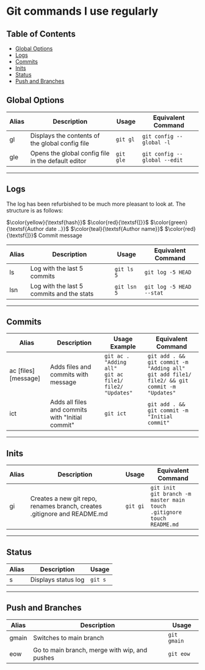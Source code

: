 # Git commands I use regularly

## Table of Contents

- [Global Options](#global-options)
- [Logs](#logs)
- [Commits](#commits)
- [Inits](#inits)
- [Status](#status)
- [Push and Branches](#push-and-branches)

## Global Options

| Alias | Description                                              | Usage           | Equivalent Command                |
|-------|---------------------------------------------------------|-----------------|-----------------------------------|
| gl    | Displays the contents of the global config file          | `git gl`        | `git config --global -l`          |
| gle   | Opens the global config file in the default editor       | `git gle`       | `git config --global --edit`      |

---

## Logs

The log has been refurbished to be much more pleasant to look at. The structure is as follows:

$\color{yellow}{\textsf{hash}}$
$\color{red}{\textsf{[}}$
$\color{green}{\textsf{Author date ..}}$
$\color{teal}{\textsf{Author name}}$
$\color{red}{\textsf{]}}$
Commit message

| Alias | Description                                 | Usage         | Equivalent Command           |
|-------|---------------------------------------------|---------------|------------------------------|
| ls    | Log with the last 5 commits                 | `git ls 5`    | `git log -5 HEAD`            |
| lsn   | Log with the last 5 commits and the stats   | `git lsn 5`   | `git log -5 HEAD --stat`     |

---

## Commits

| Alias | Description                                         | Usage Example                                               | Equivalent Command                                             |
|-------|-----------------------------------------------------|-------------------------------------------------------------|---------------------------------------------------------------|
| ac [files] [message]   | Adds files and commits with message                 | `git ac . "Adding all"`<br>`git ac file1/ file2/ "Updates"` | `git add . && git commit -m "Adding all"`<br>`git add file1/ file2/ && git commit -m "Updates"` |
| ict   | Adds all files and commits with "Initial commit"    | `git ict`                                                   | `git add . && git commit -m "Initial commit"`                 |

---

## Inits

| Alias | Description                                                                 | Usage    | Equivalent Command                                                                 |
|-------|-----------------------------------------------------------------------------|----------|------------------------------------------------------------------------------------|
| gi    | Creates a new git repo, renames branch, creates .gitignore and README.md    | `git gi` | `git init`<br>`git branch -m master main`<br>`touch .gitignore`<br>`touch README.md`|

---

## Status

| Alias | Description           | Usage   |
|-------|-----------------------|---------|
| s     | Displays status log   | `git s` |

---

## Push and Branches

| Alias  | Description                                         | Usage      |
|--------|-----------------------------------------------------|------------|
| gmain  | Switches to main branch                             | `git gmain`|
| eow    | Go to main branch, merge with wip, and pushes       | `git eow`  |